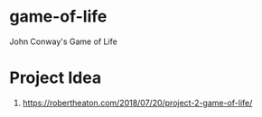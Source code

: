 # game-of-life
John Conway's Game of Life 

# Project Idea
1) https://robertheaton.com/2018/07/20/project-2-game-of-life/
